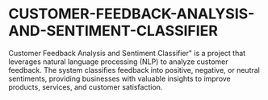 # CUSTOMER-FEEDBACK-ANALYSIS-AND-SENTIMENT-CLASSIFIER
Customer Feedback Analysis and Sentiment Classifier" is a project that leverages natural language processing (NLP) to analyze customer feedback. The system classifies feedback into positive, negative, or neutral sentiments, providing businesses with valuable insights to improve products, services, and customer satisfaction.
